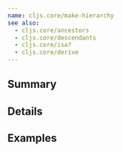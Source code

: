 ```yaml
---
name: cljs.core/make-hierarchy
see also:
  - cljs.core/ancestors
  - cljs.core/descendants
  - cljs.core/isa?
  - cljs.core/derive
---
```


## Summary

## Details

## Examples

